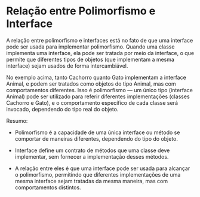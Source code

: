 # Relação entre Polimorfismo e Interface

A relação entre polimorfismo e interfaces está no fato de que uma interface pode ser usada para implementar polimorfismo. Quando uma classe implementa uma interface, ela pode ser tratada por meio da interface, o que permite que diferentes tipos de objetos (que implementam a mesma interface) sejam usados de forma intercambiável.

No exemplo acima, tanto Cachorro quanto Gato implementam a interface Animal, e podem ser tratados como objetos do tipo Animal, mas com comportamentos diferentes. Isso é polimorfismo — um único tipo (interface Animal) pode ser utilizado para referir diferentes implementações (classes Cachorro e Gato), e o comportamento específico de cada classe será invocado, dependendo do tipo real do objeto.

Resumo:
- Polimorfismo é a capacidade de uma única interface ou método se comportar de maneiras diferentes, dependendo do tipo do objeto.

- Interface define um contrato de métodos que uma classe deve implementar, sem fornecer a implementação desses métodos.

- A relação entre eles é que uma interface pode ser usada para alcançar o polimorfismo, permitindo que diferentes implementações de uma mesma interface sejam tratadas da mesma maneira, mas com comportamentos distintos.


